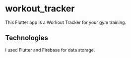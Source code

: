 # workout_tracker

This Flutter app is a Workout Tracker for your gym training.

## Technologies

I used Flutter and Firebase for data storage.
